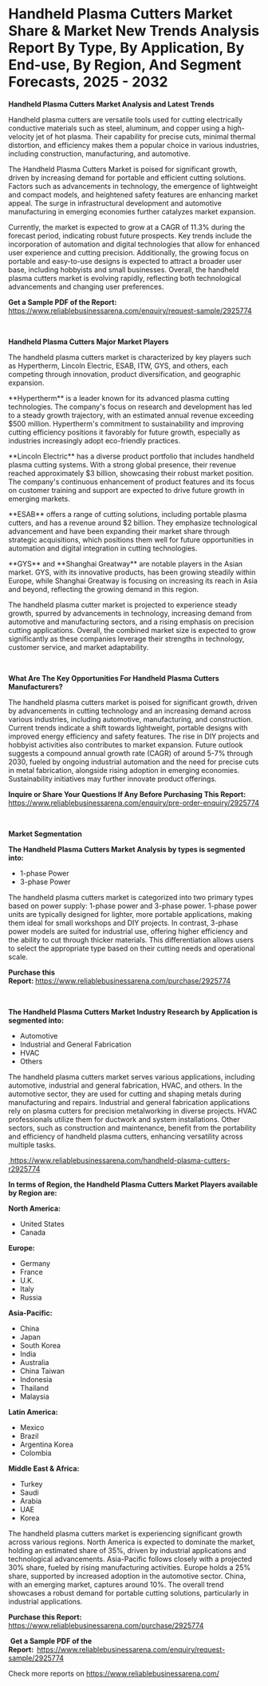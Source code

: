 <p><h1>Handheld Plasma Cutters Market Share & Market New Trends Analysis Report By Type, By Application, By End-use, By Region, And Segment Forecasts, 2025 - 2032</h1></p><p><strong>Handheld Plasma Cutters Market Analysis and Latest Trends</strong></p>
<p><p>Handheld plasma cutters are versatile tools used for cutting electrically conductive materials such as steel, aluminum, and copper using a high-velocity jet of hot plasma. Their capability for precise cuts, minimal thermal distortion, and efficiency makes them a popular choice in various industries, including construction, manufacturing, and automotive.</p><p>The Handheld Plasma Cutters Market is poised for significant growth, driven by increasing demand for portable and efficient cutting solutions. Factors such as advancements in technology, the emergence of lightweight and compact models, and heightened safety features are enhancing market appeal. The surge in infrastructural development and automotive manufacturing in emerging economies further catalyzes market expansion.</p><p>Currently, the market is expected to grow at a CAGR of 11.3% during the forecast period, indicating robust future prospects. Key trends include the incorporation of automation and digital technologies that allow for enhanced user experience and cutting precision. Additionally, the growing focus on portable and easy-to-use designs is expected to attract a broader user base, including hobbyists and small businesses. Overall, the handheld plasma cutters market is evolving rapidly, reflecting both technological advancements and changing user preferences.</p></p>
<p><strong>Get a Sample PDF of the Report:&nbsp;</strong> <a href="https://www.reliablebusinessarena.com/enquiry/request-sample/2925774?utm_campaign=3118&utm_medium=2&utm_source=Github&utm_content=ia&utm_term=12032025&utm_id=handheld-plasma-cutters">https://www.reliablebusinessarena.com/enquiry/request-sample/2925774</a></p>
<p>&nbsp;</p>
<p><strong>Handheld Plasma Cutters Major Market Players</strong></p>
<p><p>The handheld plasma cutters market is characterized by key players such as Hypertherm, Lincoln Electric, ESAB, ITW, GYS, and others, each competing through innovation, product diversification, and geographic expansion.</p><p>**Hypertherm** is a leader known for its advanced plasma cutting technologies. The company's focus on research and development has led to a steady growth trajectory, with an estimated annual revenue exceeding $500 million. Hypertherm's commitment to sustainability and improving cutting efficiency positions it favorably for future growth, especially as industries increasingly adopt eco-friendly practices.</p><p>**Lincoln Electric** has a diverse product portfolio that includes handheld plasma cutting systems. With a strong global presence, their revenue reached approximately $3 billion, showcasing their robust market position. The company's continuous enhancement of product features and its focus on customer training and support are expected to drive future growth in emerging markets.</p><p>**ESAB** offers a range of cutting solutions, including portable plasma cutters, and has a revenue around $2 billion. They emphasize technological advancement and have been expanding their market share through strategic acquisitions, which positions them well for future opportunities in automation and digital integration in cutting technologies.</p><p>**GYS** and **Shanghai Greatway** are notable players in the Asian market. GYS, with its innovative products, has been growing steadily within Europe, while Shanghai Greatway is focusing on increasing its reach in Asia and beyond, reflecting the growing demand in this region.</p><p>The handheld plasma cutter market is projected to experience steady growth, spurred by advancements in technology, increasing demand from automotive and manufacturing sectors, and a rising emphasis on precision cutting applications. Overall, the combined market size is expected to grow significantly as these companies leverage their strengths in technology, customer service, and market adaptability.</p></p>
<p>&nbsp;</p>
<p><strong>What Are The Key Opportunities For Handheld Plasma Cutters Manufacturers?</strong></p>
<p><p>The handheld plasma cutters market is poised for significant growth, driven by advancements in cutting technology and an increasing demand across various industries, including automotive, manufacturing, and construction. Current trends indicate a shift towards lightweight, portable designs with improved energy efficiency and safety features. The rise in DIY projects and hobbyist activities also contributes to market expansion. Future outlook suggests a compound annual growth rate (CAGR) of around 5-7% through 2030, fueled by ongoing industrial automation and the need for precise cuts in metal fabrication, alongside rising adoption in emerging economies. Sustainability initiatives may further innovate product offerings.</p></p>
<p><strong>Inquire or Share Your Questions If Any Before Purchasing This Report:</strong> <a href="https://www.reliablebusinessarena.com/enquiry/pre-order-enquiry/2925774?utm_campaign=3118&utm_medium=2&utm_source=Github&utm_content=ia&utm_term=12032025&utm_id=handheld-plasma-cutters">https://www.reliablebusinessarena.com/enquiry/pre-order-enquiry/2925774</a></p>
<p>&nbsp;</p>
<p><strong>Market Segmentation</strong></p>
<p><strong>The Handheld Plasma Cutters Market Analysis by types is segmented into:</strong></p>
<p><ul><li>1-phase Power</li><li>3-phase Power</li></ul></p>
<p><p>The handheld plasma cutters market is categorized into two primary types based on power supply: 1-phase power and 3-phase power. 1-phase power units are typically designed for lighter, more portable applications, making them ideal for small workshops and DIY projects. In contrast, 3-phase power models are suited for industrial use, offering higher efficiency and the ability to cut through thicker materials. This differentiation allows users to select the appropriate type based on their cutting needs and operational scale.</p></p>
<p><strong>Purchase this Report:&nbsp;</strong><a href="https://www.reliablebusinessarena.com/purchase/2925774?utm_campaign=3118&utm_medium=2&utm_source=Github&utm_content=ia&utm_term=12032025&utm_id=handheld-plasma-cutters">https://www.reliablebusinessarena.com/purchase/2925774</a></p>
<p>&nbsp;</p>
<p><strong>The Handheld Plasma Cutters Market Industry Research by Application is segmented into:</strong></p>
<p><ul><li>Automotive</li><li>Industrial and General Fabrication</li><li>HVAC</li><li>Others</li></ul></p>
<p><p>The handheld plasma cutters market serves various applications, including automotive, industrial and general fabrication, HVAC, and others. In the automotive sector, they are used for cutting and shaping metals during manufacturing and repairs. Industrial and general fabrication applications rely on plasma cutters for precision metalworking in diverse projects. HVAC professionals utilize them for ductwork and system installations. Other sectors, such as construction and maintenance, benefit from the portability and efficiency of handheld plasma cutters, enhancing versatility across multiple tasks.</p></p>
<p><a href="https://www.reliablebusinessarena.com/handheld-plasma-cutters-r2925774?utm_campaign=3118&utm_medium=2&utm_source=Github&utm_content=ia&utm_term=12032025&utm_id=handheld-plasma-cutters">&nbsp;https://www.reliablebusinessarena.com/handheld-plasma-cutters-r2925774</a></p>
<p><strong>In terms of Region, the Handheld Plasma Cutters Market Players available by Region are:</strong></p>
<p>
    <p> <strong> North America: </strong>
        <ul>
            <li>United States</li>
            <li>Canada</li>
        </ul>
        </p> 
    <p> <strong> Europe: </strong>
        <ul>
            <li>Germany</li>
            <li>France</li>
            <li>U.K.</li>
            <li>Italy</li>
            <li>Russia</li>
        </ul>
        </p> 
    <p> <strong> Asia-Pacific: </strong>
        <ul>
            <li>China</li>
            <li>Japan</li>
            <li>South Korea</li>
            <li>India</li>
            <li>Australia</li>
            <li>China Taiwan</li>
            <li>Indonesia</li>
            <li>Thailand</li>
            <li>Malaysia</li>
        </ul>
        </p> 
    <p> <strong> Latin America: </strong>
        <ul>
            <li>Mexico</li>
            <li>Brazil</li>
            <li>Argentina Korea</li>
            <li>Colombia</li>
        </ul>
        </p> 
    <p> <strong> Middle East & Africa: </strong>
        <ul>
            <li>Turkey</li>
            <li>Saudi</li>
            <li>Arabia</li>
            <li>UAE</li>
            <li>Korea</li>
        </ul>
    </p>
    </p>
<p><p>The handheld plasma cutters market is experiencing significant growth across various regions. North America is expected to dominate the market, holding an estimated share of 35%, driven by industrial applications and technological advancements. Asia-Pacific follows closely with a projected 30% share, fueled by rising manufacturing activities. Europe holds a 25% share, supported by increased adoption in the automotive sector. China, with an emerging market, captures around 10%. The overall trend showcases a robust demand for portable cutting solutions, particularly in industrial applications.</p></p>
<p><strong>Purchase this Report: </strong><a href="https://www.reliablebusinessarena.com/purchase/2925774?utm_campaign=3118&utm_medium=2&utm_source=Github&utm_content=ia&utm_term=12032025&utm_id=handheld-plasma-cutters">https://www.reliablebusinessarena.com/purchase/2925774</a></p>
<p>&nbsp;<strong>Get a Sample PDF of the Report:&nbsp;&nbsp;</strong><a href="https://www.reliablebusinessarena.com/enquiry/request-sample/2925774?utm_campaign=3118&utm_medium=2&utm_source=Github&utm_content=ia&utm_term=12032025&utm_id=handheld-plasma-cutters">https://www.reliablebusinessarena.com/enquiry/request-sample/2925774</a></p>
<p><strong></strong></p>
<p>Check more reports on <a href="https://www.reliablebusinessarena.com/?utm_campaign=3118&utm_medium=2&utm_source=Github&utm_content=ia&utm_term=12032025&utm_id=handheld-plasma-cutters">https://www.reliablebusinessarena.com/</a></p>